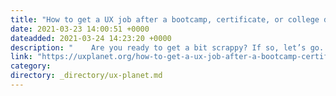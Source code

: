 ```yaml
---
title: "How to get a UX job after a bootcamp, certificate, or college degree program"
date: 2021-03-23 14:00:51 +0000
dateadded: 2021-03-24 14:23:20 +0000
description: "    Are you ready to get a bit scrappy? If so, let’s go.  Continue reading on UX Planet »  "
link: "https://uxplanet.org/how-to-get-a-ux-job-after-a-bootcamp-certificate-or-college-degree-program-4381aa0d7904?source=rss----819cc2aaeee0---4"
category:
directory: _directory/ux-planet.md
---
```

